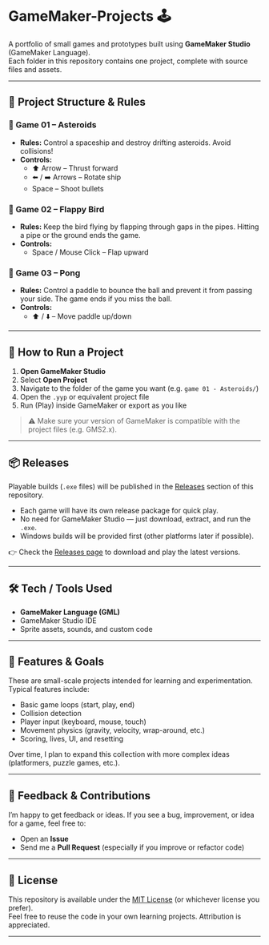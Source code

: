 # GameMaker-Projects 🕹️

A portfolio of small games and prototypes built using **GameMaker Studio** (GameMaker Language).  
Each folder in this repository contains one project, complete with source files and assets.

---

## 📂 Project Structure & Rules

### 🎯 Game 01 – Asteroids
- **Rules:** Control a spaceship and destroy drifting asteroids. Avoid collisions!  
- **Controls:**  
  - ⬆️ Arrow – Thrust forward  
  - ⬅️ / ➡️ Arrows – Rotate ship  
  - Space – Shoot bullets  

### 🐤 Game 02 – Flappy Bird
- **Rules:** Keep the bird flying by flapping through gaps in the pipes. Hitting a pipe or the ground ends the game.  
- **Controls:**  
  - Space / Mouse Click – Flap upward  

### 🏓 Game 03 – Pong
- **Rules:** Control a paddle to bounce the ball and prevent it from passing your side. The game ends if you miss the ball.  
- **Controls:**  
  - ⬆️ / ⬇️ – Move paddle up/down  

---

## 🚀 How to Run a Project

1. **Open GameMaker Studio**  
2. Select **Open Project**  
3. Navigate to the folder of the game you want (e.g. `game 01 - Asteroids/`)  
4. Open the `.yyp` or equivalent project file  
5. Run (Play) inside GameMaker or export as you like  

> ⚠️ Make sure your version of GameMaker is compatible with the project files (e.g. GMS2.x).

---

## 📦 Releases

Playable builds (`.exe` files) will be published in the [Releases](../../releases) section of this repository.  

- Each game will have its own release package for quick play.  
- No need for GameMaker Studio — just download, extract, and run the `.exe`.  
- Windows builds will be provided first (other platforms later if possible).  

👉 Check the [Releases page](../../releases) to download and play the latest versions.

---

## 🛠 Tech / Tools Used

- **GameMaker Language (GML)**  
- GameMaker Studio IDE  
- Sprite assets, sounds, and custom code  

---

## 📌 Features & Goals

These are small-scale projects intended for learning and experimentation.  
Typical features include:

- Basic game loops (start, play, end)  
- Collision detection  
- Player input (keyboard, mouse, touch)  
- Movement physics (gravity, velocity, wrap-around, etc.)  
- Scoring, lives, UI, and resetting  

Over time, I plan to expand this collection with more complex ideas (platformers, puzzle games, etc.).

---

## 📧 Feedback & Contributions

I’m happy to get feedback or ideas. If you see a bug, improvement, or idea for a game, feel free to:

- Open an **Issue**  
- Send me a **Pull Request** (especially if you improve or refactor code)  

---

## 📜 License

This repository is available under the [MIT License](LICENSE) (or whichever license you prefer).  
Feel free to reuse the code in your own learning projects. Attribution is appreciated.

---

